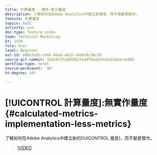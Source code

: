 ```yaml
---
title: 計算量度 - 實作-較少量度
description: 了解如何在Adobe Analytics中建立新量度，而不需變更實作。
feature: 計算量度
topics: null
activity: use
doc-type: feature video
team: Technical Marketing
kt: 2320
role: User
level: Beginner
exl-id: b0053a5b-cb95-4bad-a032-c6e810c38c56
source-git-commit: 32424f3f2b05952fe4df9ea91dcbe51684cee905
workflow-type: tm+mt
source-wordcount: '36'
ht-degree: 16%

---
```


# [!UICONTROL 計算量度]:無實作量度 {#calculated-metrics-implementation-less-metrics}

了解如何在Adobe Analytics中建立新的[!UICONTROL 量度]，而不變更實作。

>[!VIDEO](https://video.tv.adobe.com/v/25407/?quality=12)
